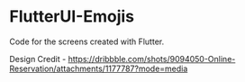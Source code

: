 # FlutterUI-Emojis

Code for the screens created with Flutter.

Design Credit - https://dribbble.com/shots/9094050-Online-Reservation/attachments/1177787?mode=media


